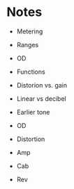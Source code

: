# Notes

- Metering
- Ranges

- OD
- Functions 
- Distorion vs. gain
- Linear vs decibel
- Earlier tone

- OD
- Distortion
- Amp
- Cab
- Rev